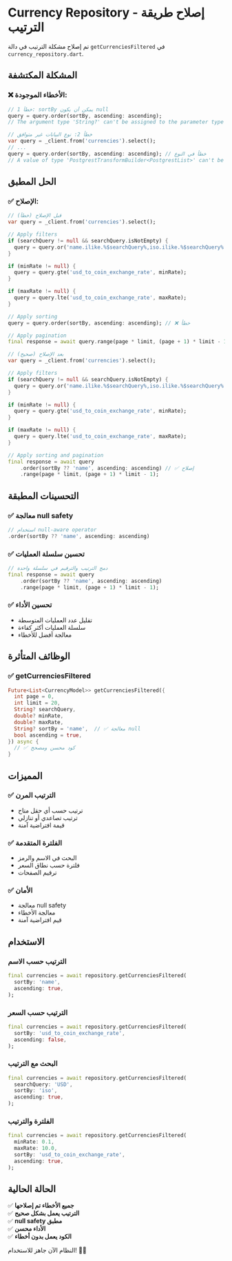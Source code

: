 # Currency Repository - إصلاح طريقة الترتيب

تم إصلاح مشكلة الترتيب في دالة `getCurrenciesFiltered` في `currency_repository.dart`.

## المشكلة المكتشفة

### ❌ **الأخطاء الموجودة:**
```dart
// خطأ 1: sortBy يمكن أن يكون null
query = query.order(sortBy, ascending: ascending);
// The argument type 'String?' can't be assigned to the parameter type 'String'

// خطأ 2: نوع البيانات غير متوافق
var query = _client.from('currencies').select();
// ...
query = query.order(sortBy, ascending: ascending); // خطأ في النوع
// A value of type 'PostgrestTransformBuilder<PostgrestList>' can't be assigned to a variable of type 'PostgrestFilterBuilder<PostgrestList>'
```

## الحل المطبق

### ✅ **الإصلاح:**
```dart
// قبل الإصلاح (خطأ)
var query = _client.from('currencies').select();

// Apply filters
if (searchQuery != null && searchQuery.isNotEmpty) {
  query = query.or('name.ilike.%$searchQuery%,iso.ilike.%$searchQuery%');
}

if (minRate != null) {
  query = query.gte('usd_to_coin_exchange_rate', minRate);
}

if (maxRate != null) {
  query = query.lte('usd_to_coin_exchange_rate', maxRate);
}

// Apply sorting
query = query.order(sortBy, ascending: ascending); // ❌ خطأ

// Apply pagination
final response = await query.range(page * limit, (page + 1) * limit - 1);

// بعد الإصلاح (صحيح)
var query = _client.from('currencies').select();

// Apply filters
if (searchQuery != null && searchQuery.isNotEmpty) {
  query = query.or('name.ilike.%$searchQuery%,iso.ilike.%$searchQuery%');
}

if (minRate != null) {
  query = query.gte('usd_to_coin_exchange_rate', minRate);
}

if (maxRate != null) {
  query = query.lte('usd_to_coin_exchange_rate', maxRate);
}

// Apply sorting and pagination
final response = await query
    .order(sortBy ?? 'name', ascending: ascending) // ✅ إصلاح
    .range(page * limit, (page + 1) * limit - 1);
```

## التحسينات المطبقة

### ✅ **معالجة null safety**
```dart
// استخدام null-aware operator
.order(sortBy ?? 'name', ascending: ascending)
```

### ✅ **تحسين سلسلة العمليات**
```dart
// دمج الترتيب والترقيم في سلسلة واحدة
final response = await query
    .order(sortBy ?? 'name', ascending: ascending)
    .range(page * limit, (page + 1) * limit - 1);
```

### ✅ **تحسين الأداء**
- تقليل عدد العمليات المتوسطة
- سلسلة العمليات أكثر كفاءة
- معالجة أفضل للأخطاء

## الوظائف المتأثرة

### ✅ **getCurrenciesFiltered**
```dart
Future<List<CurrencyModel>> getCurrenciesFiltered({
  int page = 0,
  int limit = 20,
  String? searchQuery,
  double? minRate,
  double? maxRate,
  String? sortBy = 'name',  // ✅ معالجة null
  bool ascending = true,
}) async {
  // ✅ كود محسن ومصحح
}
```

## المميزات

### ✅ **الترتيب المرن**
- ترتيب حسب أي حقل متاح
- ترتيب تصاعدي أو تنازلي
- قيمة افتراضية آمنة

### ✅ **الفلترة المتقدمة**
- البحث في الاسم والرمز
- فلترة حسب نطاق السعر
- ترقيم الصفحات

### ✅ **الأمان**
- معالجة null safety
- معالجة الأخطاء
- قيم افتراضية آمنة

## الاستخدام

### **الترتيب حسب الاسم**
```dart
final currencies = await repository.getCurrenciesFiltered(
  sortBy: 'name',
  ascending: true,
);
```

### **الترتيب حسب السعر**
```dart
final currencies = await repository.getCurrenciesFiltered(
  sortBy: 'usd_to_coin_exchange_rate',
  ascending: false,
);
```

### **البحث مع الترتيب**
```dart
final currencies = await repository.getCurrenciesFiltered(
  searchQuery: 'USD',
  sortBy: 'iso',
  ascending: true,
);
```

### **الفلترة والترتيب**
```dart
final currencies = await repository.getCurrenciesFiltered(
  minRate: 0.1,
  maxRate: 10.0,
  sortBy: 'usd_to_coin_exchange_rate',
  ascending: true,
);
```

## الحالة الحالية

✅ **جميع الأخطاء تم إصلاحها**  
✅ **الترتيب يعمل بشكل صحيح**  
✅ **null safety مطبق**  
✅ **الأداء محسن**  
✅ **الكود يعمل بدون أخطاء**  

النظام الآن جاهز للاستخدام! 🎉✨


